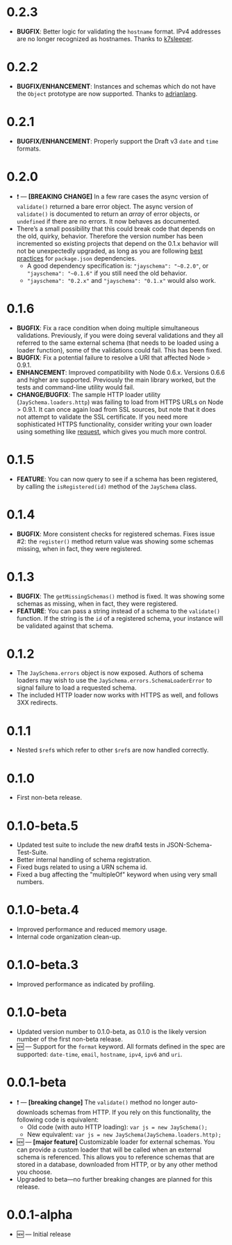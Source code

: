 # 0.2.3

* **BUGFIX**: Better logic for validating the `hostname` format. IPv4 addresses are no longer recognized as hostnames. Thanks to [k7sleeper](https://github.com/k7sleeper).

# 0.2.2

* **BUGFIX/ENHANCEMENT**: Instances and schemas which do not have the `Object` prototype are now supported. Thanks to [adrianlang](https://github.com/adrianlang).

# 0.2.1

* **BUGFIX/ENHANCEMENT**: Properly support the Draft v3 `date` and `time` formats.

# 0.2.0

* :exclamation: — **[BREAKING CHANGE]** In a few rare cases the async version of `validate()` returned a bare error object. The async version of `validate()` is documented to return an *array* of error objects, or `undefined` if there are no errors. It now behaves as documented.
* There’s a small possibility that this could break code that depends on the old, quirky, behavior. Therefore the version number has been incremented so  existing projects that depend on the 0.1.x behavior will not be unexpectedly upgraded, as long as you are following [best practices](https://npmjs.org/doc/json.html#Tilde-Version-Ranges) for `package.json` dependencies.
    * A good dependency specification is: `"jayschema": "~0.2.0"`, or `"jayschema": "~0.1.6"` if you still need the old behavior.
    * `"jayschema": "0.2.x"` and `"jayschema": "0.1.x"` would also work.

# 0.1.6

* **BUGFIX**: Fix a race condition when doing multiple simultaneous validations. Previously, if you were doing several validations and they all referred to the same external schema (that needs to be loaded using a loader function), some of the validations could fail. This has been fixed.
* **BUGFIX**: Fix a potential failure to resolve a URI that affected Node > 0.9.1.
* **ENHANCEMENT**: Improved compatibility with Node 0.6.x. Versions 0.6.6 and higher are supported. Previously the main library worked, but the tests and command-line utility would fail.
* **CHANGE/BUGFIX**: The sample HTTP loader utility (`JaySchema.loaders.http`) was failing to load from HTTPS URLs on Node > 0.9.1. It can once again load from SSL sources, but note that it does not attempt to validate the SSL certificate. If you need more sophisticated HTTPS functionality, consider writing your own loader using something like [request](https://github.com/mikeal/request), which gives you much more control.

# 0.1.5

* **FEATURE**: You can now query to see if a schema has been registered, by calling the `isRegistered(id)` method of the `JaySchema` class.

# 0.1.4

* **BUGFIX**: More consistent checks for registered schemas. Fixes issue #2: the `register()` method return value was showing some schemas missing, when in fact, they were registered.

# 0.1.3

* **BUGFIX**: The `getMissingSchemas()` method is fixed. It was showing some schemas as missing, when in fact, they were registered.
* **FEATURE**: You can pass a string instead of a schema to the `validate()` function. If the string is the `id` of a registered schema, your instance will be validated against that schema.

# 0.1.2

* The `JaySchema.errors` object is now exposed. Authors of schema loaders may wish to use the `JaySchema.errors.SchemaLoaderError` to signal failure to load a requested schema.
* The included HTTP loader now works with HTTPS as well, and follows 3XX redirects.

# 0.1.1

* Nested `$ref`s which refer to other `$ref`s are now handled correctly.

# 0.1.0

* First non-beta release.

# 0.1.0-beta.5

* Updated test suite to include the new draft4 tests in JSON-Schema-Test-Suite.
* Better internal handling of schema registration.
* Fixed bugs related to using a URN schema id.
* Fixed a bug affecting the "multipleOf" keyword when using very small numbers.

# 0.1.0-beta.4

* Improved performance and reduced memory usage.
* Internal code organization clean-up.

# 0.1.0-beta.3

* Improved performance as indicated by profiling.

# 0.1.0-beta

* Updated version number to 0.1.0-beta, as 0.1.0 is the likely version number of the first non-beta release.
* :new: — Support for the `format` keyword. All formats defined in the spec are supported: `date-time`, `email`, `hostname`, `ipv4`, `ipv6` and `uri`.

# 0.0.1-beta

* :exclamation: — **[breaking change]** The `validate()` method no longer auto-downloads schemas from HTTP. If you rely on this functionality, the following code is equivalent:
    * Old code (with auto HTTP loading): `var js = new JaySchema();`
    * New equivalent: `var js = new JaySchema(JaySchema.loaders.http);`
* :new: — **[major feature]** Customizable loader for external schemas. You can provide a custom loader that will be called when an external schema is referenced. This allows you to reference schemas that are stored in a database, downloaded from HTTP, or by any other method you choose.
* Upgraded to beta—no further breaking changes are planned for this release.

# 0.0.1-alpha

* :new: — Initial release
